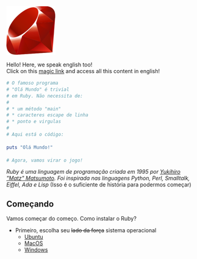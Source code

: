 ![Ruby!](icon.png)

Hello! Here, we speak english too!<br>
Click on this [magic link](README.md) and access all this content in english!

```ruby
# O famoso programa
# "Olá Mundo" é trivial
# em Ruby. Não necessita de:
#
# * um método "main"
# * caracteres escape de linha
# * ponto e virgulas
#
# Aqui está o código:

puts "Olá Mundo!"

# Agora, vamos virar o jogo!
```

_Ruby é uma linguagem de programação criada em 1995 por [Yukihiro "Matz" Matsumoto](https://github.com/matz). Foi inspirada nas linguagens Python, Perl, Smalltalk, Eiffel, Ada e Lisp_ (Isso é o suficiente de história para podermos começar)

## Começando

Vamos começar do começo. Como instalar o Ruby?

- Primeiro, escolha seu ~~lado da força~~ sistema operacional
  - [Ubuntu](/contents/pt_br/como_instalar_no_ubuntu.md)
  - [MacOS](/contents/pt_br/como_instalar_no_macos.md)
  - [Windows](/contents/pt_br/como_instalar_no_windows.md)
